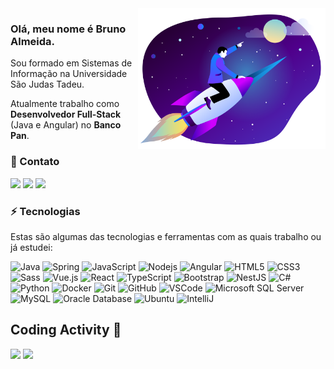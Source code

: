 <img src="rocket.svg" min-width="300px" max-width="300px" width="300px" align="right" alt="Computador">

<p align="left">

### Olá, meu nome é Bruno Almeida.

  
Sou formado em Sistemas de Informação na Universidade São Judas Tadeu.

Atualmente trabalho como <b>Desenvolvedor Full-Stack</b> (Java e Angular) no <b>Banco Pan</b>. 

</p>

### 💬 Contato

<a href="mailto:bruno-ralmeida@outlook.com" alt="Telegram">
<img src="https://img.shields.io/badge/-Outlook-0078d4?style=for-the-badge&logo=Microsoft-Outlook&logoColor=white&link=bruno-ralmeida@outlook.com" /></a>

<a href="https://www.linkedin.com/in/brunor-almeida/" alt="Linkedin">
<img src="https://img.shields.io/badge/-Linkedin-0e76a8?style=for-the-badge&logo=Linkedin&logoColor=white&link=https://www.linkedin.com/in/brunor-almeida/" /></a>

<a href="https://t.me/bruno_ralmeida" alt="Telegram">
<img src="https://img.shields.io/badge/-Telegram-26a6e4?style=for-the-badge&logo=Telegram&logoColor=white&link=https://t.me/bruno_ralmeida" /></a>

### ⚡ Tecnologias

Estas são algumas das tecnologias e ferramentas com as quais trabalho ou já estudei:

![Java](https://img.shields.io/badge/-Java-007396?style=flat-square&logo=java)
![Spring](https://img.shields.io/badge/-Spring-6DB33F?style=flat-square&logo=spring&logoColor=white)
![JavaScript](https://img.shields.io/badge/-JavaScript-black?style=flat-square&logo=javascript)
![Nodejs](https://img.shields.io/badge/-Node.js-339933?style=flat-square&logo=Node-dot-js&logoColor=white)
![Angular](https://img.shields.io/badge/-Angular-DD0031?style=flat-square&logo=angular)
![HTML5](https://img.shields.io/badge/-HTML5-E34F26?style=flat-square&logo=html5&logoColor=white)
![CSS3](https://img.shields.io/badge/-CSS3-1572B6?style=flat-square&logo=css3)
![Sass](https://img.shields.io/badge/-Sass-CC6699?style=flat-square&logo=sass&logoColor=white)
![Vue.js](https://img.shields.io/badge/-Vue.js-4fc08d?style=flat-square&logo=Vue-dot-js&logoColor=white)
![React](https://img.shields.io/badge/-React-61dafb?style=flat-square&logo=React&logoColor=black)
![TypeScript](https://img.shields.io/badge/-TypeScript-3178c6?style=flat-square&logo=Typescript&logoColor=white)
![Bootstrap](https://img.shields.io/badge/-Bootstrap-563D7C?style=flat-square&logo=bootstrap&logoColor=white)
![NestJS](https://img.shields.io/badge/-NestJS-E0234E?style=flat-square&logo=nestjs&logoColor=white)
![C#](https://img.shields.io/badge/c%23-239120?style=flat-square&logo=c-sharp)
![Python](https://img.shields.io/badge/Python-3776AB?style=flat-badge&logo=python&logoColor=yellow)
![Docker](https://img.shields.io/badge/-Docker-2496ED?style=flat-square&logo=docker&logoColor=white)
![Git](https://img.shields.io/badge/-Git-black?style=flat-square&logo=git)
![GitHub](https://img.shields.io/badge/-GitHub-181717?style=flat-square&logo=github)
![VSCode](https://img.shields.io/badge/-VSCode-007ACC?style=flat-square&logo=visual-studio-code&logoColor=white)
![Microsoft SQL Server](https://img.shields.io/badge/-SQL%20Server-CC2927?style=flat-square&logo=microsoft-sql-server&logoColor=white)
![MySQL](https://img.shields.io/badge/-MySQL-4479A1?style=flat-square&logo=mysql&logoColor=white)
![Oracle Database](https://img.shields.io/badge/Oracle%20Database-F80000?style=flat-square&logo=oracle&logoColor=white)
![Ubuntu](https://img.shields.io/badge/Ubuntu-e95420?style=flat-square&logo=Ubuntu&logoColor=white)
![IntelliJ](https://img.shields.io/badge/-IntelliJ%20IDEA-black?style=flat-square&logo=intellij-idea&logoColor=white)

## Coding Activity 🚀️

<div>
<img width="auto"  src="https://github-readme-stats.vercel.app/api/top-langs/?username=bruno-ralmeida&layout=compact&theme=dracula"/>

<img width="auto" src="https://github-readme-stats.vercel.app/api?username=bruno-ralmeida&show_icons=true&theme=dracula"/>
</div>
